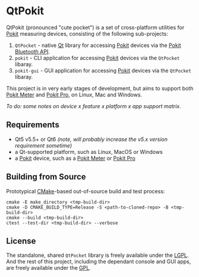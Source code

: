 # QtPokit

QtPokit (pronounced "cute pocket") is a set of cross-platform utilities for [Pokit] measuring devices,
consisting of the following sub-projects:

1. `QtPocket` - native [Qt] library for accessing [Pokit] devices via the [Pokit Bluetooth API].
2. `pokit` - CLI application for accessing [Pokit] devices via the `QtPocket` libaray.
3. `pokit-gui` - GUI application for accessing [Pokit] devices via the `QtPocket` libaray.

This project is in very early stages of development, but aims to support both [Pokit Meter] and
[Pokit Pro], on Linux, Mac and Windows.

*To do: some notes on device x feature x platform x app support matrix.*

## Requirements

* Qt5 v5.5+ or Qt6 *(note, will probably increase the v5.x version requirement sometime)*
* a Qt-supported platform, such as Linux, MacOS or Windows
* a [Pokit] device, such as a [Pokit Meter] or [Pokit Pro]

## Building from Source

Prototypical [CMake]-based out-of-source build and test process:

~~~{.sh}
cmake -E make_directory <tmp-build-dir>
cmake -D CMAKE_BUILD_TYPE=Release -S <path-to-cloned-repo> -B <tmp-build-dir>
cmake --build <tmp-build-dir>
ctest --test-dir <tmp-build-dir> --verbose
~~~

## License

The standalone, shared `QtPocket` library is freely available under the [LGPL]. And the rest of this
project, including the dependant console and GUI apps, are freely available under the [GPL].

[CMake]:       https://cmake.org/
[GPL]:         https://www.gnu.org/licenses/gpl-3.0.en.html "GNU General Public License"
[LGPL]:        https://www.gnu.org/licenses/lgpl-3.0.html "GNU Lesser General Public License"
[Pokit]:       https://www.pokitinnovations.com/ "Pokit Innovations"
[Pokit Bluetooth API]: https://help.pokitmeter.com/hc/en-us/community/posts/360023523213-Bluetooth-API-Documentation
[Pokit Meter]: https://www.pokitinnovations.com/pokit-meter/
[Pokit Pro]:   https://www.pokitinnovations.com/pokit-pro/
[Qt]:          https://www.qt.io/
